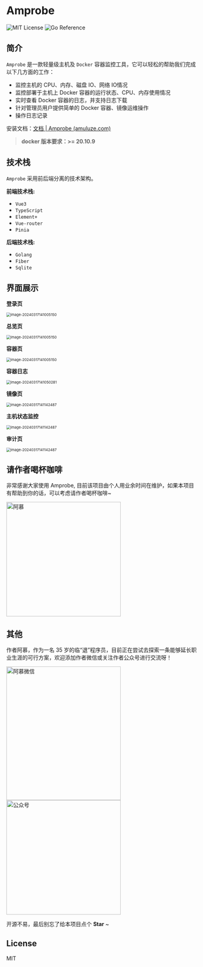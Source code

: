 # Amprobe

![MIT License](https://img.shields.io/badge/License-MIT-green.svg) ![Go Reference](https://pkg.go.dev/badge/github.com/shirou/gopsutil/v3.svg)

## 简介

`Amprobe` 是一款轻量级主机及 `Docker` 容器监控工具，它可以轻松的帮助我们完成以下几方面的工作：

- 监控主机的 CPU、内存、磁盘 IO、网络 IO情况
- 监控部署于主机上 Docker 容器的运行状态、CPU、内存使用情况
- 实时查看 Docker 容器的日志，并支持日志下载
- 针对管理员用户提供简单的 Docker 容器、镜像运维操作
- 操作日志记录

安装文档：[文档 | Amprobe (amuluze.com)](https://amprobedoc.amuluze.com/)

> **docker 版本要求：>= 20.10.9**

## 技术栈

`Amprobe` 采用前后端分离的技术架构。

**前端技术栈:**

-   `Vue3`
-   `TypeScript`
-   `Element+`
-   `Vue-router`
-   `Pinia`

**后端技术栈:**

-   `Golang`
-   `Fiber`
-   `Sqlite`

## 界面展示

**登录页**

<img src="https://cdn.jsdelivr.net/gh/amuluze/picgo@main/amuluze/202403311350499.png" alt="image-20240317141005150" style="zoom:67%;" />

**总览页**

<img src="https://cdn.jsdelivr.net/gh/amuluze/picgo@main/amprobe202404130036387.png" alt="image-20240317141005150" style="zoom:67%;" />

**容器页**

<img src="https://cdn.jsdelivr.net/gh/amuluze/picgo@main/amprobe202404130037909.png" alt="image-20240317141005150" style="zoom:67%;" />

**容器日志**

<img src="https://cdn.jsdelivr.net/gh/amuluze/picgo@main/amprobe202404130038803.png" alt="image-20240317141050281" style="zoom:67%;" />

**镜像页**

<img src="https://cdn.jsdelivr.net/gh/amuluze/picgo@main/amprobe202404130039117.png" alt="image-20240317141142487" style="zoom:67%;" />

**主机状态监控**

<img src="https://cdn.jsdelivr.net/gh/amuluze/picgo@main/amprobe202404130039077.png" alt="image-20240317141142487" style="zoom:67%;" />

**审计页**

<img src="https://cdn.jsdelivr.net/gh/amuluze/picgo@main/amprobe202404130043116.png" alt="image-20240317141142487" style="zoom:67%;" />

## 请作者喝杯咖啡

非常感谢大家使用 Amprobe, 目前该项目由个人用业余时间在维护，如果本项目有帮助到你的话，可以考虑请作者喝杯咖啡~

<img src="https://cdn.jsdelivr.net/gh/amuluze/picgo@main/amprobe/202403171446310.jpg" alt="阿慕"  width="300" height="300" />

## 其他

作者阿慕，作为一名 35 岁的临“退”程序员，目前正在尝试去探索一条能够延长职业生涯的可行方案，欢迎添加作者微信或关注作者公众号进行交流呀！

<img src="https://cdn.jsdelivr.net/gh/amuluze/picgo@main/amprobe/202403171449114.jpg" alt="阿慕微信"  width="300" height="350" /> <img src="https://cdn.jsdelivr.net/gh/amuluze/picgo@main/amprobe/202403171450306.png" alt="公众号"  width="300" />

开源不易，最后别忘了给本项目点个 **Star** ~

## License

MIT

